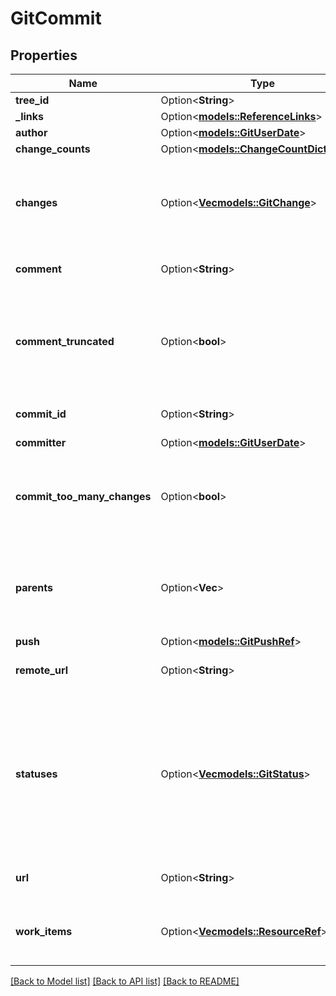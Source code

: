 # GitCommit

## Properties

Name | Type | Description | Notes
------------ | ------------- | ------------- | -------------
**tree_id** | Option<**String**> |  | [optional]
**_links** | Option<[**models::ReferenceLinks**](ReferenceLinks.md)> |  | [optional]
**author** | Option<[**models::GitUserDate**](GitUserDate.md)> |  | [optional]
**change_counts** | Option<[**models::ChangeCountDictionary**](ChangeCountDictionary.md)> |  | [optional]
**changes** | Option<[**Vec<models::GitChange>**](GitChange.md)> | An enumeration of the changes included with the commit. | [optional]
**comment** | Option<**String**> | Comment or message of the commit. | [optional]
**comment_truncated** | Option<**bool**> | Indicates if the comment is truncated from the full Git commit comment message. | [optional]
**commit_id** | Option<**String**> | ID (SHA-1) of the commit. | [optional]
**committer** | Option<[**models::GitUserDate**](GitUserDate.md)> |  | [optional]
**commit_too_many_changes** | Option<**bool**> | Indicates that commit contains too many changes to be displayed | [optional]
**parents** | Option<**Vec<String>**> | An enumeration of the parent commit IDs for this commit. | [optional]
**push** | Option<[**models::GitPushRef**](GitPushRef.md)> |  | [optional]
**remote_url** | Option<**String**> | Remote URL path to the commit. | [optional]
**statuses** | Option<[**Vec<models::GitStatus>**](GitStatus.md)> | A list of status metadata from services and extensions that may associate additional information to the commit. | [optional]
**url** | Option<**String**> | REST URL for this resource. | [optional]
**work_items** | Option<[**Vec<models::ResourceRef>**](ResourceRef.md)> | A list of workitems associated with this commit. | [optional]

[[Back to Model list]](../README.md#documentation-for-models) [[Back to API list]](../README.md#documentation-for-api-endpoints) [[Back to README]](../README.md)


